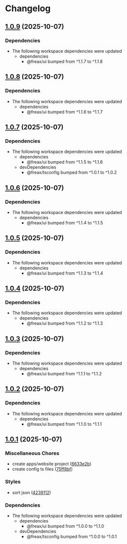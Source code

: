 # Changelog

## [1.0.9](https://github.com/freax-io/freax/compare/website-v1.0.8...website-v1.0.9) (2025-10-07)


### Dependencies

* The following workspace dependencies were updated
  * dependencies
    * @freax/ui bumped from ^1.1.7 to ^1.1.8

## [1.0.8](https://github.com/freax-io/freax/compare/website-v1.0.7...website-v1.0.8) (2025-10-07)


### Dependencies

* The following workspace dependencies were updated
  * dependencies
    * @freax/ui bumped from ^1.1.6 to ^1.1.7

## [1.0.7](https://github.com/freax-io/freax/compare/website-v1.0.6...website-v1.0.7) (2025-10-07)


### Dependencies

* The following workspace dependencies were updated
  * dependencies
    * @freax/ui bumped from ^1.1.5 to ^1.1.6
  * devDependencies
    * @freax/tsconfig bumped from ^1.0.1 to ^1.0.2

## [1.0.6](https://github.com/freax-io/freax/compare/website-v1.0.5...website-v1.0.6) (2025-10-07)


### Dependencies

* The following workspace dependencies were updated
  * dependencies
    * @freax/ui bumped from ^1.1.4 to ^1.1.5

## [1.0.5](https://github.com/freax-io/freax/compare/website-v1.0.4...website-v1.0.5) (2025-10-07)


### Dependencies

* The following workspace dependencies were updated
  * dependencies
    * @freax/ui bumped from ^1.1.3 to ^1.1.4

## [1.0.4](https://github.com/freax-io/freax/compare/website-v1.0.3...website-v1.0.4) (2025-10-07)


### Dependencies

* The following workspace dependencies were updated
  * dependencies
    * @freax/ui bumped from ^1.1.2 to ^1.1.3

## [1.0.3](https://github.com/freax-io/freax/compare/website-v1.0.2...website-v1.0.3) (2025-10-07)


### Dependencies

* The following workspace dependencies were updated
  * dependencies
    * @freax/ui bumped from ^1.1.1 to ^1.1.2

## [1.0.2](https://github.com/freax-io/freax/compare/website-v1.0.1...website-v1.0.2) (2025-10-07)


### Dependencies

* The following workspace dependencies were updated
  * dependencies
    * @freax/ui bumped from ^1.1.0 to ^1.1.1

## [1.0.1](https://github.com/freax-io/freax/compare/website-v1.0.0...website-v1.0.1) (2025-10-07)


### Miscellaneous Chores

* create apps/website project ([6633e2b](https://github.com/freax-io/freax/commit/6633e2b600972b53d1120a6f2a34f2beb79c9e20))
* create config ts files ([75ff8bf](https://github.com/freax-io/freax/commit/75ff8bf6e4d601bcef34aa395e1f87b7d08a1100))


### Styles

* sort json ([4239112](https://github.com/freax-io/freax/commit/423911260047525b5254643e93e58fb1a1d252cf))


### Dependencies

* The following workspace dependencies were updated
  * dependencies
    * @freax/ui bumped from ^1.0.0 to ^1.1.0
  * devDependencies
    * @freax/tsconfig bumped from ^1.0.0 to ^1.0.1
